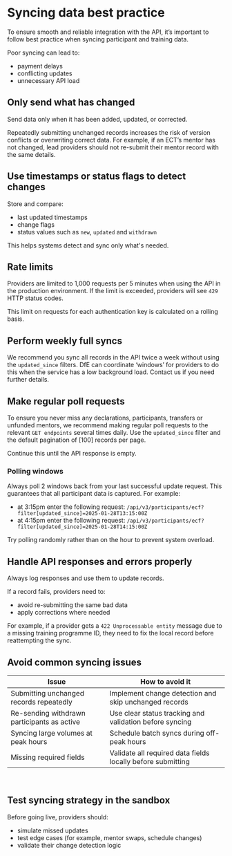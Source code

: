 # Syncing data best practice

To ensure smooth and reliable integration with the API, it’s important to follow best practice when syncing participant and training data. 

Poor syncing can lead to: 

* payment delays
* conflicting updates
* unnecessary API load 

## Only send what has changed 

Send data only when it has been added, updated, or corrected. 

Repeatedly submitting unchanged records increases the risk of version conflicts or overwriting correct data. For example, if an ECT’s mentor has not changed, lead providers should not re-submit their mentor record with the same details. 

## Use timestamps or status flags to detect changes 

Store and compare: 

* last updated timestamps
* change flags
* status values such as `new`, `updated` and `withdrawn` 

This helps systems detect and sync only what's needed. 

## Rate limits 

Providers are limited to 1,000 requests per 5 minutes when using the API in the production environment. If the limit is exceeded, providers will see `429` HTTP status codes. 

This limit on requests for each authentication key is calculated on a rolling basis. 

## Perform weekly full syncs 

We recommend you sync all records in the API twice a week without using the `updated_since` filters. DfE can coordinate ‘windows’ for providers to do this when the service has a low background load. Contact us if you need further details. 

## Make regular poll requests 

To ensure you never miss any declarations, participants, transfers or unfunded mentors, we recommend making regular poll requests to the relevant `GET endpoints` several times daily. Use the `updated_since` filter and the default pagination of [100] records per page. 

Continue this until the API response is empty. 

### Polling windows 

Always poll 2 windows back from your last successful update request. This guarantees that all participant data is captured. For example: 

* at 3:15pm enter the following request: `/api/v3/participants/ecf?filter[updated_since]=2025-01-28T13:15:00Z`
* at 4:15pm enter the following request: `/api/v3/participants/ecf?filter[updated_since]=2025-01-28T14:15:00Z` 

Try polling randomly rather than on the hour to prevent system overload. 

## Handle API responses and errors properly 

Always log responses and use them to update records. 

If a record fails, providers need to: 

* avoid re-submitting the same bad data
* apply corrections where needed 

For example, if a provider gets a `422 Unprocessable entity` message due to a missing training programme ID, they need to fix the local record before reattempting the sync. 

## Avoid common syncing issues

| Issue   | How to avoid it |
| -------------------- | ---------------------- |
| Submitting unchanged records repeatedly | Implement change detection and skip unchanged records | 
| Re-sending withdrawn participants as active | Use clear status tracking and validation before syncing | 
| Syncing large volumes at peak hours | Schedule batch syncs during off-peak hours | 
| Missing required fields | Validate all required data fields locally before submitting |
 
## Test syncing strategy in the sandbox

Before going live, providers should: 

* simulate missed updates 
* test edge cases (for example, mentor swaps, schedule changes) 
* validate their change detection logic 
